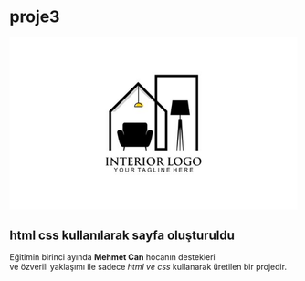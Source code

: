 # proje3
![görsel](https://github.com/mehmetcimenn/proje2/blob/main/logo.jpg)
## html css kullanılarak sayfa oluşturuldu
Eğitimin birinci ayında **Mehmet Can** hocanın destekleri </br>
ve özverili yaklaşımı ile sadece *html ve css* kullanarak üretilen bir projedir.
